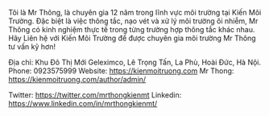 Tôi là Mr Thông, là chuyên gia 12 năm trong lĩnh vực môi trường tại Kiến Môi Trường. Đặc biệt là việc thông tắc, nạo vét và xử lý môi trường ôi nhiễm, Mr Thông có kinh nghiệm thực tế trong từng trường hợp thông tắc khác nhau. Hãy Liên hệ với Kiến Môi Trường để được chuyên gia môi trường Mr Thông tư vấn kỹ hơn!

Địa chỉ: Khu Đô Thị Mới Geleximco, Lê Trọng Tấn, La Phù, Hoài Đức, Hà Nội.
Phone: 0923575999
Website: https://kienmoitruong.com
Mr Thong: https://kienmoitruong.com/author/admin/

Twitter: https://twitter.com/mrthongkienmt
Linkedin: https://www.linkedin.com/in/mrthongkienmt/
